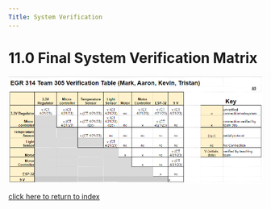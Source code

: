 ```yaml
---
Title: System Verification
---
```


# 11.0 Final System Verification Matrix

![SystemVerification: System Verification.](/photos/SystemVerification.PNG "SystemVerification: System Verification Table.")

[click here to return to index](/index)
